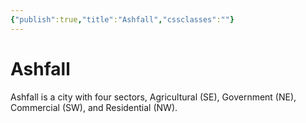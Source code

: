 ```yaml
---
{"publish":true,"title":"Ashfall","cssclasses":""}
---
```



# Ashfall

Ashfall is a city with four sectors, Agricultural (SE), Government (NE), Commercial (SW), and Residential (NW).
